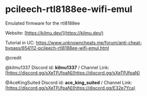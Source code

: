 # pcileech-rtl8188ee-wifi-emul
Emulated firmware for the rtl8188ee

Website: [https://kilmu.dev/](https://kilmu.dev/)

Tutorial in UC:
https://www.unknowncheats.me/forum/anti-cheat-bypass/654112-pcileech-rtl8188ee-wifi-emul.html

@credit  

@kilmu1337 Discord id: **kilmu1337** / Channel Link:[https://discord.gg/sXeTPJfpaN](https://discord.gg/sXeTPJfpaN)  

@AceKingSuited     Discord id: **ace_king_suited** / Channel Link: [https://discord.gg/sXeTPJfpaN](https://discord.gg/E32e7Yca)

